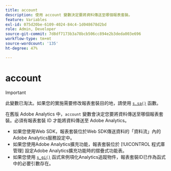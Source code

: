 ```yaml
---
title: account
description: 使用 account 變數決定要將資料傳送至哪個報表套裝。
feature: Variables
exl-id: 075d20be-6109-4024-84c4-1d048678d2bd
role: Admin, Developer
source-git-commit: 7d8df7173b3a78bcb506cc894e2b3deda003e696
workflow-type: tm+mt
source-wordcount: '135'
ht-degree: 47%

---
```


# account

>[!IMPORTANT]
>
>此變數已淘汰。如果您的實施需要修改報表套裝目的地，請使用 [`s.sa()`](../functions/sa-method.md) 函數。

在舊版 Adobe Analytics 中，`account` 變數會決定您要將資料傳送至哪個報表套裝。必須有報表套裝 ID 才能將資料傳送至 Adobe Analytics。

* 如果您使用Web SDK，報表套裝位於Web SDK傳送資料的「資料流」內的Adobe Analytics服務設定中。
* 如果您使用Adobe Analytics擴充功能，報表套裝位於 [!UICONTROL 程式庫管理] 設定Adobe Analytics擴充功能時的摺疊式功能表。
* 如果您使用 [`s_gi()`](../functions/s-gi.md) 函式來例項化Analytics追蹤物件，報表套裝ID已作為函式中的必要引數存在。
